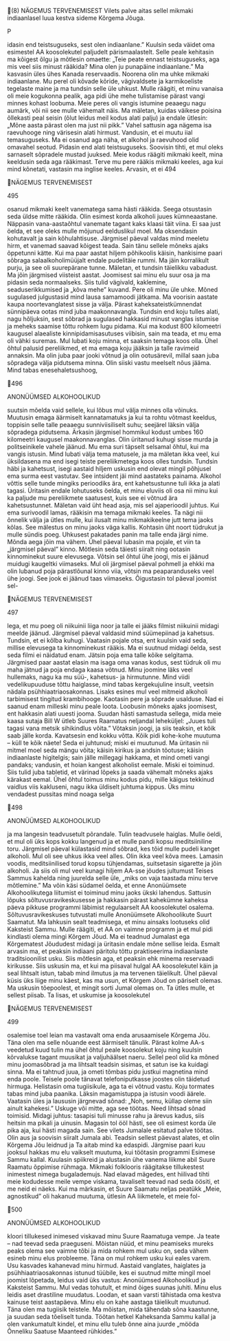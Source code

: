 (8)
NÄGEMUS TERVENEMISEST
Vilets palve aitas sellel mikmaki indiaanlasel luua
kestva sideme Kõrgema Jõuga.

P

idasin end teistsuguseks, sest olen indiaanlane.” Kuulsin seda väidet oma esimestel AA koosolekutel paljudelt pärismaalastelt. Selle peale kehitasin
ma kõigest õlgu ja mõtlesin omaette: „Teie peate ennast
teistsuguseks, aga mis veel siis minust rääkida? Mina
olen ju punapäine indiaanlane.”
Ma kasvasin üles ühes Kanada reservaadis. Noorena
olin ma uhke mikmaki indiaanlane. Mu perel oli kõvade
kõride, vägivaldsete ja karmikoeliste tegelaste maine
ja ma tundsin selle üle uhkust. Mulle räägiti, et minu
vanaisa oli meie kogukonna pealik, aga pidi ühe mehe
tulistamise pärast vangi minnes kohast loobuma. Meie
peres oli vangis istumine peaaegu nagu aumärk, või nii
see mulle vähemalt näis. Ma mäletan, kuidas väikese
poisina õllekasti peal seisin (õlut leidus meil kodus alati
palju) ja endale ütlesin: „Mõne aasta pärast olen ma just
nii pikk.”
Vahel sattusin aga nägema isa raevuhooge ning värisesin alati hirmust. Vandusin, et ei muutu iial temasuguseks. Ma ei osanud aga näha, et alkohol ja raevuhood
olid omavahel seotud.
Pidasin end alati teistsuguseks. Soovisin tihti, et mul
oleks sarnaselt sõpradele mustad juuksed. Meie kodus
räägiti mikmaki keelt, mina keeldusin seda aga rääkimast. Terve mu pere rääkis mikmaki keeles, aga kui
mind kõnetati, vastasin ma inglise keeles. Arvasin, et ei
494

NÄGEMUS TERVENEMISEST

495

osanud mikmaki keelt vanematega sama hästi rääkida.
Seega otsustasin seda üldse mitte rääkida.
Olin esimest korda alkoholi juues kümneaastane.
Näppasin vana-aastaõhtul vanemate tagant kaks klaasi­
täit viina. Ei saa just öelda, et see oleks mulle mõjunud eelduslikul moel. Ma oksendasin kohutavalt ja sain
kõhulahtisuse. Järgmisel päeval valdas mind meeletu
hirm, et vanemad saavad kõigest teada. Sain tänu sellele
mõneks ajaks õppetunni kätte.
Kui ma paar aastat hiljem põhikoolis käisin, hankisime
paari sõbraga salaalkoholimüüjalt endale pudelitäie
rummi. Ma jäin korralikult purju, ja see oli suurepärane
tunne. Mäletan, et tundsin täielikku vabadust. Ma jõin
järgmised viisteist aastat. Joomisest sai minu elu suur
osa ja ma pidasin seda normaalseks. Siis tulid vägivald,
kaklemine, seaduserikkumised ja „kõva mehe” kuvand.
Pere oli minu üle uhke. Mõned sugulased julgustasid
mind lausa samamoodi jätkama.
Ma voorisin aastate kaupa noortevanglatest sisse ja
välja. Pärast kaheksateistkümnendat sünnipäeva ootas
mind juba maakonnavangla. Tundsin end koju tulles
alati, nagu hõljuksin, sest sõbrad ja sugulased hakkasid minust vanglas istumise ja meheks saamise tõttu
rohkem lugu pidama.
Kui ma kodust 800 kilomeetri kaugusel alaealiste
kinni­pidamisasutuses viibisin, sain ma teada, et mu ema
oli vähki suremas. Mul lubati koju minna, et saaksin
temaga koos olla. Ühel õhtul palusid pereliikmed, et ma
emaga koju jääksin ja talle ravimeid annaksin. Ma olin
juba paar jooki võtnud ja olin ootusärevil, millal saan
juba sõpradega välja pidutsema minna. Olin siiski vastu­
meelselt nõus jääma. Mind tabas enesehaletsushoog,

496

ANONÜÜMSED ALKOHOOLIKUD

suutsin mõelda vaid sellele, kui lõbus mul välja minnes
olla võinuks. Muutusin emaga äärmiselt kannatamatuks
ja kui ta rohtu võtmast keeldus, toppisin selle talle peaaegu sunniviisiliselt suhu; seejärel läksin välja sõpradega
pidutsema. Ärkasin järgmisel hommikul kodust umbes
160 kilomeetri kaugusel maakonnavanglas. Olin üritanud kuhugi sisse murda ja politseinikele vahele jäänud.
Mu ema suri täpselt selsamal õhtul, kui ma vangis
istusin. Mind lubati välja tema matusele, ja ma mäletan
ikka veel, kui üksildasena ma end isegi teiste pereliikmetega koos olles tundsin. Tundsin häbi ja kahetsust, isegi
aastaid hiljem uskusin end olevat mingil põhjusel ema
surma eest vastutav. See intsident jäi mind aastateks
painama. Alkohol võttis selle tunde mingiks perioodiks
ära, ent kahetsustunne tuli ikka ja alati tagasi. Üritasin
endale lohutuseks öelda, et minu eluviis oli osa nii minu
kui ka paljude mu pereliikmete saatusest, kuis see ei
võtnud ära kahetsustunnet.
Mäletan vaid üht head asja, mis sel ajaperioodil
juhtus. Kui ema surivoodil lamas, rääkisin ma temaga
mikmaki keeles. Ta nägi nii õnnelik välja ja ütles mulle,
kui ilusalt minu mikmakikeelne jutt tema jaoks kõlas.
See mälestus on minu jaoks väga kallis.
Kohtasin üht noort tüdrukut ja mulle sündis poeg.
Uhkusest pakatades panin ma talle enda järgi nime.
Mõnda aega jõin ma vähem. Ühel päeval lubasin ma
pojale, et viin ta „järgmisel päeval” kinno. Mõtlesin seda
täiesti siiralt ning ootasin kinnominekut suure elevusega. Võtsin sel õhtul ühe joogi, mis ei jäänud muidugi
kaugeltki viimaseks. Mul oli järgmisel päeval pohmell
ja ehkki ma olin lubanud poja pärastlõunal kinno viia,
võtsin ma peaparanduseks veel ühe joogi. See jook ei
jäänud taas viimaseks. Õigustasin tol päeval joomist sel-

NÄGEMUS TERVENEMISEST

497

lega, et mu poeg oli niikuinii liiga noor ja talle ei jääks
filmist niikuinii midagi meelde jäänud. Järgmisel päeval
valdasid mind süümepiinad ja kahetsus. Tundsin, et ei
kõlba kuhugi. Vaatasin pojale otsa, ent kuulsin vaid
seda, millise elevusega ta kinnominekust rääkis. Ma ei
suutnud midagi öelda, sest seda filmi ei näidatud enam.
Jätsin poja ema talle kõike selgitama.
Järgmised paar aastat elasin ma isaga oma vanas
kodus, sest tüdruk oli mu maha jätnud ja poja endaga
kaasa võtnud. Minu joomine läks veel hullemaks, nagu
ka mu süü-, kahetsus- ja hirmutunne. Mind viidi vedelikupuuduse tõttu haiglasse, mind tabas kergekujuline
insult, veetsin nädala psühhiaatriaosakonnas. Lisaks
esines mul veel mitmeid alkoholi tarbimisest tingitud
krambihooge. Kaotasin pere ja sõprade usalduse. Nad
ei saanud enam milleski minu peale loota. Loobusin
mõneks ajaks joomisest, ent hakkasin alati uuesti jooma.
Suudan hästi samastuda sellega, mida meie kaasa­
sutaja Bill W ütleb Suures Raamatus neljandal leheküljel: „Juues tuli tagasi vana metsik sihikindlus võita.”
Võtaksin joogi, ja siis teaksin, et kõik saab jälle korda.
Kavatsesin end kokku võtta. Kõik pidi kohe-kohe muutuma – küll te kõik näete! Seda ei juhtunud; miski ei
muutunud. Ma üritasin nii mitmel moel seda mängu
võita; käisin kirikus ja andsin tõotuse; käisin indiaanlaste
higitelgis; sain jälle millegagi hakkama, et mind ometi
vangi pandaks; vandusin, et hoian kangest alkoholist
eemale. Miski ei toiminud. Siis tulid juba tabletid, et
värinad lõpeks ja saada vähemalt mõneks ajaks kärakast
eemal.
Ühel õhtul toimus minu kodus pidu, mille käigus tekkinud vaidlus viis kakluseni, nagu ikka üldiselt juhtuma
kippus. Üks minu vendadest pussitas mind noaga selga

498

ANONÜÜMSED ALKOHOOLIKUD

ja ma langesin teadvusetult põrandale. Tulin teadvusele
haiglas. Mulle öeldi, et mul oli üks kops kokku langenud
ja et mulle pandi kopsu meditsiiniline toru. Järgmisel
päeval külastasid mind sõbrad, kes tõid mulle pudeli
kanget alkoholi. Mul oli see uhkus ikka veel alles. Olin
ikka veel kõva mees. Lamasin voodis, meditsiinilised
torud kopsu tühjendamas, suitsetasin sigarette ja jõin
alkoholi. Ja siis oli mul veel kunagi hiljem AA-sse jõudes
jultumust Teises Sammus kahelda ning juurelda selle
üle, „miks on vaja taastada minu terve mõtlemine.”
Ma võin käsi südamel öelda, et enne Anonüümsete
Alkohoolikutega liitumist ei toiminud minu jaoks ükski
lahendus. Sattusin lõpuks sõltuvusravikeskusesse ja
hakkasin pärast kahekümne kaheksa päeva pikkuse
programmi läbimist regulaarselt AA koosolekutel osalema. Sõltuvusravikeskuses tutvustati mulle Anonüümsete Alkohoolikute Suurt Saamatut. Ma lahkusin sealt
teadmisega, et minu ainsaks lootuseks olid Kaksteist
Sammu.
Mulle räägiti, et AA on vaimne programm ja et mul
pidi kindlasti olema mingi Kõrgem Jõud. Ma ei teadnud
Jumalast ega Kõrgematest Jõududest midagi ja üritasin
endale mõne sellise leida. Esmalt arvasin ma, et peaksin indiaani päritolu tõttu praktiseerima indiaanlaste
traditsioonilist usku. Siis mõtlesin aga, et peaksin ehk
minema reservaadi kirikusse. Siis uskusin ma, et kui
ma piisaval hulgal AA koosolekutel käin ja seal lihtsalt
istun, tabab mind ilmutus ja ma tervenen täielikult.
Ühel päeval küsis üks liige minu käest, kas ma usun, et
Kõrgem Jõud on päriselt olemas. Ma uskusin tõepoolest, et mingit sorti Jumal olemas on. Ta ütles mulle,
et sellest piisab. Ta lisas, et uskumise ja koosolekutel

NÄGEMUS TERVENEMISEST

499

osalemise toel leian ma vastavalt oma enda arusaamisele Kõrgema Jõu. Täna olen ma selle nõuande eest
äärmiselt tänulik.
Pärast kolme AA-s veedetud kuud tulin ma ühel
õhtul peale koosolekut koju ning kuulsin kõrvalukse
tagant muusikat ja valjuhäälset naeru. Sellel peol olid
ka mõned minu joomasõbrad ja ma lihtsalt teadsin sisimas, et satun ise ka kuidagi sinna. Ma ei tahtnud juua,
ja ometi tõmbas pidu justkui magnetina mind enda
poole. Teisele poole tänavat telefoniputkasse joostes olin täidetud hirmuga. Helistasin oma tugiisikule,
aga ta ei võtnud vastu. Koju tormates tabas mind juba
paanika. Läksin magamistuppa ja istusin voodi äärele.
Vaatasin üles ja laususin järgnevad sõnad: „Noh, semu,
küllap oleme siin ainult kahekesi.” Uskuge või mitte,
aga see töötas. Need lihtsad sõnad toimisid. Midagi
juhtus: tasapisi tuli minusse rahu ja ärevus kadus, siis
heitsin ma pikali ja uinusin. Magasin tol ööl hästi, see
oli esimest korda üle pika aja, kui hästi magada sain. See
vilets Jumalale esitatud palve töötas. Olin aus ja soovisin
siiralt Jumala abi. Teadsin sellest päevast alates, et olin
Kõrgema Jõu leidnud ja Ta aitab mind ka edaspidi.
Järgmise paari kuu jooksul hakkas mu elu vaikselt
muutuma, kui töötasin programmi Esimese Sammu
kallal. Kuulasin spiikreid ja alustasin ühe vanema liikme
abil Suure Raamatu õppimise rühmaga. Mikmaki folklooris räägitakse tillukestest inimestest nimega bugalademujs. Nad elavad mägedes, ent hiilivad tihti meie
kodudesse meile vempe viskama, tavaliselt teevad nad
seda öösiti, et me neid ei näeks. Kui ma märkasin, et
Suure Saamatu neljas peatükk „Meie, agnostikud” oli
hakanud muutuma, ütlesin AA liikmetele, et meie fol-

500

ANONÜÜMSED ALKOHOOLIKUD

kloori tillukesed inimesed viskavad minu Suure Raamatuga vempe. Ja teate – nad teevad seda praeguseni.
Mõistan nüüd, et minu peamiseks mureks peaks
olema see vaimne tõbi ja mida rohkem mul usku on,
seda vähem esineb minu elus probleeme. Täna on mul
rohkem usku kui eales varem. Usu kasvades kahanevad
minu hirmud.
Aastaid vanglates, haiglates ja psühhiaatriaosakonnas istunud tüübile, kes ei suutnud mitte mingil moel
joomist lõpetada, leidus vaid üks vastus: Anonüümsed
Alkohoolikud ja Kaksteist Sammu. Mul vedas tohutult,
et mind õiges suunas juhiti. Minu elus leidis aset drastiline muudatus. Loodan, et saan varsti tähistada oma
kestva kainuse teist aastapäeva. Minu elu on kahe aastaga täielikult muutunud. Täna olen ma tugiisik teistele.
Ma mõistan, mida tähendab sõna kaastunne, ja suudan
seda tõeliselt tunda. Töötan hetkel Kaheksanda Sammu
kallal ja olen vankumatult kindel, et minu ellu tuleb
õnne aina juurde „mööda Õnneliku Saatuse Maanteed
rühkides.”
